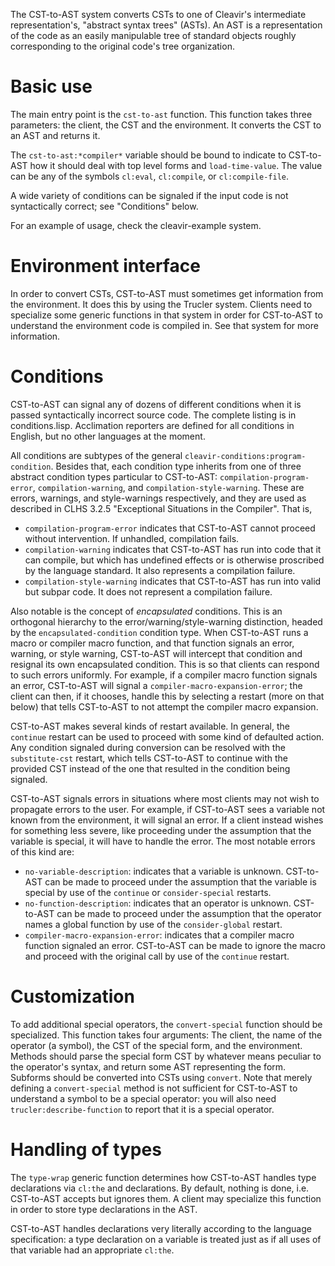 The CST-to-AST system converts CSTs to one of Cleavir's intermediate representation's, "abstract syntax trees" (ASTs). An AST is a representation of the code as an easily manipulable tree of standard objects roughly corresponding to the original code's tree organization.

# Basic use

The main entry point is the `cst-to-ast` function. This function takes three parameters: the client, the CST and the environment. It converts the CST to an AST and returns it.

The `cst-to-ast:*compiler*` variable should be bound to indicate to CST-to-AST how it should deal with top level forms and `load-time-value`. The value can be any of the symbols `cl:eval`, `cl:compile`, or `cl:compile-file`.

A wide variety of conditions can be signaled if the input code is not syntactically correct; see "Conditions" below.

For an example of usage, check the cleavir-example system.

# Environment interface

In order to convert CSTs, CST-to-AST must sometimes get information from the environment. It does this by using the Trucler system. Clients need to specialize some generic functions in that system in order for CST-to-AST to understand the environment code is compiled in. See that system for more information.

# Conditions

CST-to-AST can signal any of dozens of different conditions when it is passed syntactically incorrect source code. The complete listing is in conditions.lisp. Acclimation reporters are defined for all conditions in English, but no other languages at the moment.

All conditions are subtypes of the general `cleavir-conditions:program-condition`. Besides that, each condition type inherits from one of three abstract condition types particular to CST-to-AST: `compilation-program-error`, `compilation-warning`, and `compilation-style-warning`. These are errors, warnings, and style-warnings respectively, and they are used as described in CLHS 3.2.5 "Exceptional Situations in the Compiler". That is,

* `compilation-program-error` indicates that CST-to-AST cannot proceed without intervention. If unhandled, compilation fails.
* `compilation-warning` indicates that CST-to-AST has run into code that it can compile, but which has undefined effects or is otherwise proscribed by the language standard. It also represents a compilation failure.
* `compilation-style-warning` indicates that CST-to-AST has run into valid but subpar code. It does not represent a compilation failure.

Also notable is the concept of _encapsulated_ conditions. This is an orthogonal hierarchy to the error/warning/style-warning distinction, headed by the `encapsulated-condition` condition type. When CST-to-AST runs a macro or compiler macro function, and that function signals an error, warning, or style warning, CST-to-AST will intercept that condition and resignal its own encapsulated condition. This is so that clients can respond to such errors uniformly. For example, if a compiler macro function signals an error, CST-to-AST will signal a `compiler-macro-expansion-error`; the client can then, if it chooses, handle this by selecting a restart (more on that below) that tells CST-to-AST to not attempt the compiler macro expansion.

CST-to-AST makes several kinds of restart available. In general, the `continue` restart can be used to proceed with some kind of defaulted action. Any condition signaled during conversion can be resolved with the `substitute-cst` restart, which tells CST-to-AST to continue with the provided CST instead of the one that resulted in the condition being signaled.

CST-to-AST signals errors in situations where most clients may not wish to propagate errors to the user. For example, if CST-to-AST sees a variable not known from the environment, it will signal an error. If a client instead wishes for something less severe, like proceeding under the assumption that the variable is special, it will have to handle the error. The most notable errors of this kind are:

* `no-variable-description`: indicates that a variable is unknown. CST-to-AST can be made to proceed under the assumption that the variable is special by use of the `continue` or `consider-special` restarts.
* `no-function-description`: indicates that an operator is unknown. CST-to-AST can be made to proceed under the assumption that the operator names a global function by use of the `consider-global` restart.
* `compiler-macro-expansion-error`: indicates that a compiler macro function signaled an error. CST-to-AST can be made to ignore the macro and proceed with the original call by use of the `continue` restart.

# Customization

To add additional special operators, the `convert-special` function should be specialized. This function takes four arguments: The client, the name of the operator (a symbol), the CST of the special form, and the environment. Methods should parse the special form CST by whatever means peculiar to the operator's syntax, and return some AST representing the form. Subforms should be converted into CSTs using `convert`. Note that merely defining a `convert-special` method is not sufficient for CST-to-AST to understand a symbol to be a special operator: you will also need `trucler:describe-function` to report that it is a special operator.

# Handling of types

The `type-wrap` generic function determines how CST-to-AST handles type declarations via `cl:the` and declarations. By default, nothing is done, i.e. CST-to-AST accepts but ignores them. A client may specialize this function in order to store type declarations in the AST.

CST-to-AST handles declarations very literally according to the language specification: a type declaration on a variable is treated just as if all uses of that variable had an appropriate `cl:the`.
